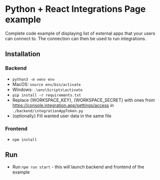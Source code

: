# Python + React Integrations Page example

Complete code example of displaying list of external apps that your users can connect to. The connection can then be used to run integrations.

## Installation

### Backend
- `python3 -m venv env`
- MacOS: `source env/bin/activate`
- Windows: `.\env\Scripts\activate`
- `pip install -r requirements.txt`
- Replace {WORKSPACE_KEY}, {WORKSPACE_SECRET} with ones from https://console.integration.app/settings/access in `./backend/integrationAppToken.py`
- (optionally} Fill wanted user data in the same file

### Frontend
- `npm install`

## Run
- Run `npm run start` - this will launch backend and frontend of the example
